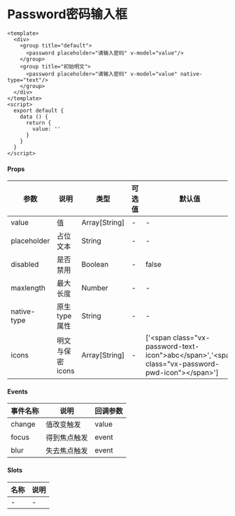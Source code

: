 # Password密码输入框

```
<template>
  <div>
    <group title="default">
      <password placeholder="请输入密码" v-model="value"/>
    </group>
    <group title="初始明文">
      <password placeholder="请输入密码" v-model="value" native-type="text"/>
    </group>
  </div>
</template>
<script>
  export default {
    data () {
      return {
        value: ''
      }
    }
  }
</script>
```

#### Props
| 参数      | 说明    | 类型      | 可选值       | 默认值   |
|---------- |-------- |---------- |------------- |--------- |
| value     | 值   | Array[String]  |   -       |    -    |
| placeholder     | 占位文本   | String  |   -       |    -    |
| disabled     | 是否禁用   | Boolean  |   -       |    false    |
| maxlength     | 最大长度   | Number  |   -       |    -    |
| native-type     | 原生type属性   | String  |   -       |    -    |
| icons     |  明文与保密icons  | Array[String]  |   -       |    \['\<span class="vx-password-text-icon"\>abc\</span\>','\<span class="vx-password-pwd-icon"\>\</span\>'\]    |

#### Events
| 事件名称 | 说明 | 回调参数 |
|---------|--------|---------|
| change | 值改变触发 | value |
| focus | 得到焦点触发 | event |
| blur | 失去焦点触发 | event |

#### Slots
| 名称 | 说明 | 
|---------|--------|
| - | - |